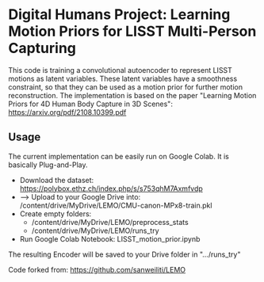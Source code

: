 # Digital Humans Project: Learning Motion Priors for LISST Multi-Person Capturing
This code is training a convolutional autoencoder to represent LISST motions as latent variables. These latent variables have a smoothness constraint, so that they can be used as a motion prior for further motion reconstruction. The implementation is based on the paper "Learning Motion Priors for 4D Human Body Capture in 3D Scenes": https://arxiv.org/pdf/2108.10399.pdf

## Usage
The current implementation can be easily run on Google Colab. It is basically Plug-and-Play.

* Download the dataset: https://polybox.ethz.ch/index.php/s/s753qhM7Axmfvdp
* --> Upload to your Google Drive into: /content/drive/MyDrive/LEMO/CMU-canon-MPx8-train.pkl
* Create empty folders:
    * /content/drive/MyDrive/LEMO/preprocess_stats
    * /content/drive/MyDrive/LEMO/runs_try
* Run Google Colab Notebook: LISST_motion_prior.ipynb

The resulting Encoder will be saved to your Drive folder in ".../runs_try"



Code forked from: https://github.com/sanweiliti/LEMO